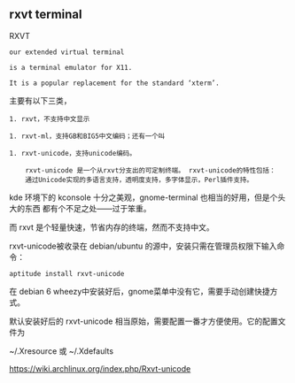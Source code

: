 
## rxvt terminal

RXVT 

    our extended virtual terminal

    is a terminal emulator for X11. 

    It is a popular replacement for the standard ‘xterm’.


主要有以下三类，

    1. rxvt，不支持中文显示

    1. rxvt-ml，支持GB和BIG5中文编码；还有一个叫 

    1. rxvt-unicode，支持unicode编码。

        rxvt-unicode 是一个从rxvt分支出的可定制终端。 rxvt-unicode的特性包括：
        通过Unicode实现的多语言支持，透明度支持，多字体显示，Perl插件支持。


kde 环境下的 kconsole 十分之美观，gnome-terminal 也相当的好用，但是个头大的东西
都有个不足之处——过于笨重。

而 rxvt 是个轻量快速，节省内存的终端，然而不支持中文。

rxvt-unicode被收录在 debian/ubuntu 的源中，安装只需在管理员权限下输入命令：

    aptitude install rxvt-unicode

在 debian 6 wheezy中安装好后，gnome菜单中没有它，需要手动创建快捷方式。

默认安装好后的 rxvt-unicode 相当原始，需要配置一番才方便使用。它的配置文件为

~/.Xresource 或 ~/.Xdefaults

https://wiki.archlinux.org/index.php/Rxvt-unicode

